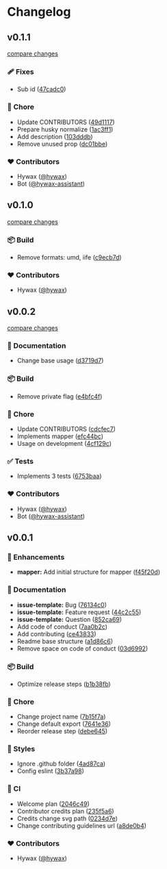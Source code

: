 # Changelog


## v0.1.1

[compare changes](https://github.com/hywax/lxc-idmapper/compare/v0.1.0...v0.1.1)

### 🩹 Fixes

- Sub id ([47cadc0](https://github.com/hywax/lxc-idmapper/commit/47cadc0))

### 🏡 Chore

- Update CONTRIBUTORS ([49d1117](https://github.com/hywax/lxc-idmapper/commit/49d1117))
- Prepare husky normalize ([1ac3ff1](https://github.com/hywax/lxc-idmapper/commit/1ac3ff1))
- Add description ([103dddb](https://github.com/hywax/lxc-idmapper/commit/103dddb))
- Remove unused prop ([dc01bbe](https://github.com/hywax/lxc-idmapper/commit/dc01bbe))

### ❤️ Contributors

- Hywax ([@hywax](http://github.com/hywax))
- Bot ([@hywax-assistant](http://github.com/hywax-assistant))

## v0.1.0

[compare changes](https://github.com/hywax/lxc-idmapper/compare/v0.0.2...v0.1.0)

### 📦 Build

- Remove formats: umd, iife ([c9ecb7d](https://github.com/hywax/lxc-idmapper/commit/c9ecb7d))

### ❤️ Contributors

- Hywax ([@hywax](http://github.com/hywax))

## v0.0.2

[compare changes](https://github.com/hywax/lxc-idmapper/compare/v0.0.1...v0.0.2)

### 📖 Documentation

- Change base usage ([d3719d7](https://github.com/hywax/lxc-idmapper/commit/d3719d7))

### 📦 Build

- Remove private flag ([e4bfc4f](https://github.com/hywax/lxc-idmapper/commit/e4bfc4f))

### 🏡 Chore

- Update CONTRIBUTORS ([cdcfec7](https://github.com/hywax/lxc-idmapper/commit/cdcfec7))
- Implements mapper ([efc44bc](https://github.com/hywax/lxc-idmapper/commit/efc44bc))
- Usage on development ([4cf129c](https://github.com/hywax/lxc-idmapper/commit/4cf129c))

### ✅ Tests

- Implements 3 tests ([6753baa](https://github.com/hywax/lxc-idmapper/commit/6753baa))

### ❤️ Contributors

- Hywax ([@hywax](http://github.com/hywax))
- Bot ([@hywax-assistant](http://github.com/hywax-assistant))

## v0.0.1


### 🚀 Enhancements

- **mapper:** Add initial structure for mapper ([f45f20d](https://github.com/hywax/lxc-idmapper/commit/f45f20d))

### 📖 Documentation

- **issue-template:** Bug ([76134c0](https://github.com/hywax/lxc-idmapper/commit/76134c0))
- **issue-template:** Feature request ([44c2c55](https://github.com/hywax/lxc-idmapper/commit/44c2c55))
- **issue-template:** Question ([852ca69](https://github.com/hywax/lxc-idmapper/commit/852ca69))
- Add code of conduct ([7aa0b2c](https://github.com/hywax/lxc-idmapper/commit/7aa0b2c))
- Add contributing ([ce43833](https://github.com/hywax/lxc-idmapper/commit/ce43833))
- Readme base structure ([a1d86c6](https://github.com/hywax/lxc-idmapper/commit/a1d86c6))
- Remove space on code of conduct ([03d6992](https://github.com/hywax/lxc-idmapper/commit/03d6992))

### 📦 Build

- Optimize release steps ([b1b38fb](https://github.com/hywax/lxc-idmapper/commit/b1b38fb))

### 🏡 Chore

- Change project name ([7b15f7a](https://github.com/hywax/lxc-idmapper/commit/7b15f7a))
- Change default export ([7641e36](https://github.com/hywax/lxc-idmapper/commit/7641e36))
- Reorder release step ([debe645](https://github.com/hywax/lxc-idmapper/commit/debe645))

### 🎨 Styles

- Ignore .github folder ([4ad87ca](https://github.com/hywax/lxc-idmapper/commit/4ad87ca))
- Config eslint ([3b37a98](https://github.com/hywax/lxc-idmapper/commit/3b37a98))

### 🤖 CI

- Welcome plan ([2046c49](https://github.com/hywax/lxc-idmapper/commit/2046c49))
- Contributor credits plan ([235f5a6](https://github.com/hywax/lxc-idmapper/commit/235f5a6))
- Credits change svg path ([0234d7e](https://github.com/hywax/lxc-idmapper/commit/0234d7e))
- Change contributing guidelines url ([a8de0b4](https://github.com/hywax/lxc-idmapper/commit/a8de0b4))

### ❤️ Contributors

- Hywax ([@hywax](http://github.com/hywax))

